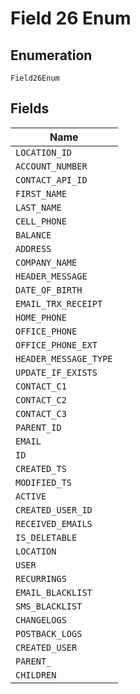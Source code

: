 
# Field 26 Enum

## Enumeration

`Field26Enum`

## Fields

| Name |
|  --- |
| `LOCATION_ID` |
| `ACCOUNT_NUMBER` |
| `CONTACT_API_ID` |
| `FIRST_NAME` |
| `LAST_NAME` |
| `CELL_PHONE` |
| `BALANCE` |
| `ADDRESS` |
| `COMPANY_NAME` |
| `HEADER_MESSAGE` |
| `DATE_OF_BIRTH` |
| `EMAIL_TRX_RECEIPT` |
| `HOME_PHONE` |
| `OFFICE_PHONE` |
| `OFFICE_PHONE_EXT` |
| `HEADER_MESSAGE_TYPE` |
| `UPDATE_IF_EXISTS` |
| `CONTACT_C1` |
| `CONTACT_C2` |
| `CONTACT_C3` |
| `PARENT_ID` |
| `EMAIL` |
| `ID` |
| `CREATED_TS` |
| `MODIFIED_TS` |
| `ACTIVE` |
| `CREATED_USER_ID` |
| `RECEIVED_EMAILS` |
| `IS_DELETABLE` |
| `LOCATION` |
| `USER` |
| `RECURRINGS` |
| `EMAIL_BLACKLIST` |
| `SMS_BLACKLIST` |
| `CHANGELOGS` |
| `POSTBACK_LOGS` |
| `CREATED_USER` |
| `PARENT_` |
| `CHILDREN` |

